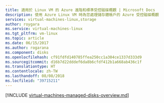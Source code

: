 ```yaml
---
title: 適用於 Linux VM 的 Azure 進階和標準受控磁碟概觀 | Microsoft Docs
description: 使用 Azure Linux VM 時為您處理儲存體帳戶的 Azure 受控磁碟概觀
services: virtual-machines-linux,storage
author: roygara
ms.service: virtual-machines-linux
ms.tgt_pltfrm: vm-linux
ms.topic: article
ms.date: 06/15/2017
ms.author: rogarana
ms.component: disks
ms.openlocfilehash: cf91fdfd140785ffea250cc1a304ce1337d333d9
ms.sourcegitcommit: d16b7d22dddef6da8b6cfdf412b1a668ab436c1f
ms.translationtype: HT
ms.contentlocale: zh-TW
ms.lasthandoff: 08/08/2018
ms.locfileid: "39715211"
---
```

[!INCLUDE [virtual-machines-managed-disks-overview.md](../../../includes/virtual-machines-managed-disks-overview.md)]